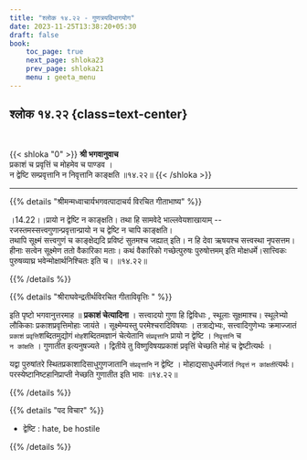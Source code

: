 ```yaml
---
title: "श्लोक १४.२२ - गुणत्रयविभागयोग"
date: 2023-11-25T13:38:20+05:30
draft: false
book:
    toc_page: true
    next_page: shloka23
    prev_page: shloka21
    menu : geeta_menu
---
```




## श्लोक १४.२२ {class=text-center}

<br/>

{{< shloka  "0"  >}}
**श्री भगवानुवाच**   
प्रकाशं च प्रवृत्तिं च मोहमेव च पाण्डव ।   
न द्वेष्टि सम्प्रवृत्तानि न निवृत्तानि काङ्क्षति ॥१४.२२॥
{{< /shloka >}}

---


{{% details "श्रीमन्मध्वाचार्यभगवत्पादाचर्य विरचित  गीताभाष्य" %}}

।14.22।।प्रायो न द्वेष्टि न काङ्क्षति। तथा हि सामवेदे भाल्लवेयशाखायाम् -- 
रजस्तमस्सत्त्वगुणान्प्रवृत्तान्प्रायो न च द्वेष्टि न चापि काङ्क्षति।  
तथापि सूक्ष्मं सत्त्वगुणं च काङ्क्षेद्यदि प्रविष्टं सुतमश्च जह्यात् इति। न हि देवा ऋषयश्च सत्त्वस्था नृपसत्तम। हीनाः सत्वेन सूक्ष्मेण ततो वैकारिका मताः। कथं वैकारिको गच्छेत्पुरुषः पुरुषोत्तमम् इति मोक्षधर्मे।सात्त्विकः पुरुषव्याघ्र भवेन्मोक्षार्थनिश्चितः इति च। ॥१४.२२॥

{{% /details %}}



{{% details "श्रीराघवेन्द्रतीर्थविरचित गीताविवृत्तिः " %}}

इति पृष्टो भगवानुत्तरमाह ॥ **प्रकाशं चेत्यादिना** । 
सत्त्वादयो गुणा हि द्विविधाः , स्थूलाः सूक्षमाश्च। 
स्थूलेभ्यो लौकिकाः प्रकाशप्रवृत्तिमोहाः जायंते ।
सूक्ष्मेम्यस्तु परमेश्चरादिविषयाः । 
तत्राद्येभ्यः, सत्त्वादिगुणेभ्यः क्रमाज्जातं 
`प्रकाशं` `प्रवृत्ति`शब्दितमुद्योगं `मोह`शब्दितमज्ञानं 
चेत्येतानि `संप्रवृत्तानि` प्रायो न द्वेष्टि । `निवृत्तानि` च  
`न कांक्षति` । गुणातीत इत्यनुषज्यते । द्वितीये तु 
विष्णुविषयप्रकाशं प्रवृत्तिं चेच्छति मोहं च द्वेष्टीत्यर्थः ।   

यद्वा पुरुषांतरे स्थितप्रकाशादिसाधुगुणजातानि `संप्रवृत्तानि` 
न द्वेष्टि । मोहाद्यसाधुधर्मजातं 
`निवृत्तं` `न कांक्षती`त्यर्थः। 
परस्येष्टानिष्टहानिप्राप्ती नेच्छति 
गुणातीत इति भावः ॥१४.२२॥

{{% /details %}}



{{% details "पद विचार" %}}

- द्वेष्टि  : hate, be hostile

{{% /details %}}

